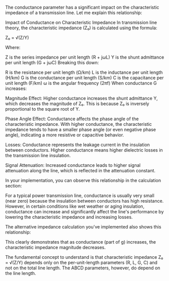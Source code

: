 The conductance parameter has a significant impact on the characteristic impedance of a transmission line. Let me explain this relationship:

Impact of Conductance on Characteristic Impedance
In transmission line theory, the characteristic impedance (Z₀) is calculated using the formula:

Z₀ = √(Z/Y)

Where:

Z is the series impedance per unit length (R + jωL)
Y is the shunt admittance per unit length (G + jωC)
Breaking this down:

R is the resistance per unit length (Ω/km)
L is the inductance per unit length (H/km)
G is the conductance per unit length (S/km)
C is the capacitance per unit length (F/km)
ω is the angular frequency (2πf)
When conductance G increases:

Magnitude Effect: Higher conductance increases the shunt admittance Y, which decreases the magnitude of Z₀. This is because Z₀ is inversely proportional to the square root of Y.

Phase Angle Effect: Conductance affects the phase angle of the characteristic impedance. With higher conductance, the characteristic impedance tends to have a smaller phase angle (or even negative phase angle), indicating a more resistive or capacitive behavior.

Losses: Conductance represents the leakage current in the insulation between conductors. Higher conductance means higher dielectric losses in the transmission line insulation.

Signal Attenuation: Increased conductance leads to higher signal attenuation along the line, which is reflected in the attenuation constant.

In your implementation, you can observe this relationship in the calculation section:

For a typical power transmission line, conductance is usually very small (near zero) because the insulation between conductors has high resistance. However, in certain conditions like wet weather or aging insulation, conductance can increase and significantly affect the line's performance by lowering the characteristic impedance and increasing losses.

The alternative impedance calculation you've implemented also shows this relationship:

This clearly demonstrates that as conductance (part of g) increases, the characteristic impedance magnitude decreases.



The fundamental concept to understand is that characteristic impedance Z₀ = √(Z/Y) depends only on the per-unit-length parameters (R, L, G, C) and not on the total line length. The ABCD parameters, however, do depend on the line length.